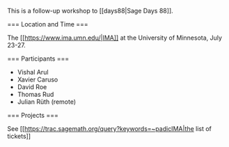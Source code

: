 This is a follow-up workshop to [[days88|Sage Days 88]].

=== Location and Time ===

The [[https://www.ima.umn.edu/|IMA]] at the University of Minnesota, July 23-27.

=== Participants ===

 * Vishal Arul
 * Xavier Caruso
 * David Roe
 * Thomas Rud
 * Julian Rüth (remote)

=== Projects ===

See [[https://trac.sagemath.org/query?keywords=~padicIMA|the list of tickets]]
